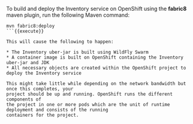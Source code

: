 To build and deploy the Inventory service on OpenShift using the **fabric8** maven plugin, run the following Maven command:

```
mvn fabric8:deploy
```{{execute}}

This will cause the following to happen:

* The Inventory uber-jar is built using WildFly Swarm
* A container image is built on OpenShift containing the Inventory uber-jar and JDK
* All necessary objects are created within the OpenShift project to deploy the Inventory service

This might take little while depending on the network bandwidth but once this completes, your 
project should be up and running. OpenShift runs the different components of 
the project in one or more pods which are the unit of runtime deployment and consists of the running 
containers for the project. 